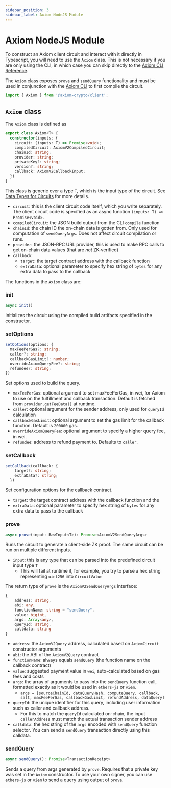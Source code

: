 ```yaml
---
sidebar_position: 3
sidebar_label: Axiom NodeJS Module
---
```


# Axiom NodeJS Module

To construct an Axiom client circuit and interact with it directly in Typescript, you will need to use the `Axiom` class. This is not necessary if you are only using the CLI, in which case you can skip directly to the [Axiom CLI Reference](/sdk/typescript-sdk/axiom-cli "mention").

The `Axiom` class exposes `prove` and `sendQuery` functionality and must be used in conjunction with the [Axiom CLI](/sdk/typescript-sdk/axiom-cli "mention") to first compile the circuit.

```typescript
import { Axiom } from '@axiom-crypto/client';
```

## `Axiom` class

The `Axiom` class is defined as

```typescript
export class Axiom<T> {
  constructor(inputs: {
    circuit: (inputs: T) => Promise<void>;
    compiledCircuit: AxiomV2CompiledCircuit;
    chainId: string;
    provider: string;
    privateKey?: string;
    version?: string;
    callback: AxiomV2CallbackInput;
  })
}
```

This class is generic over a type `T`, which is the input type of the circuit. See [Data Types for Circuits](/sdk/typescript-sdk/axiom-circuit/circuit-types "mention") for more details.

- `circuit`: this is the client circuit code itself, which you write separately. The client circuit code is specified as an async function `(inputs: T) => Promise<void>`.
- `compiledCircuit`: the JSON build output from the CLI `compile` function
- `chainId`: the chain ID the on-chain data is gotten from. Only used for computation of `sendQueryArgs`. Does not affect circuit compilation or runs.
- `provider`: the JSON-RPC URL provider, this is used to make RPC calls to get on-chain data values (that are _not_ ZK-verified)
- `callback`:
  - `target`: the target contract address with the callback function
  - `extraData`: optional parameter to specify hex string of `bytes` for any extra data to pass to the callback

The functions in the `Axiom` class are:

### init

```typescript
async init()
```

Initializes the circuit using the compiled build artifacts specified in the constructor.

### setOptions

```typescript
setOptions(options: {
  maxFeePerGas?: string;
  caller?: string;
  callbackGasLimit?: number;
  overrideAxiomQueryFee?: string;
  refundee?: string;
})
```

Set options used to build the query.

- `maxFeePerGas`: optional argument to set maxFeePerGas, in wei, for Axiom to use on the fulfillment and callback transaction. Default is fetched from `provider.getFeeData()` at runtime.
- `caller`: optional argument for the sender address, only used for `queryId` calculation
- `callbackGasLimit`: optional argument to set the gas limit for the callback function. Default is `200000` gas.
- `overrideAxiomQueryFee`: optional argument to specify a higher query fee, in wei.
- `refundee`: address to refund payment to. Defaults to `caller`.

### setCallback

```typescript
setCallback(callback: {
    target?: string;
    extraData?: string;
  })
```

Set configuration options for the callback contract.

- `target`: the target contract address with the callback function and the 
- `extraData`: optional parameter to specify hex string of `bytes` for any extra data to pass to the callback

### prove

```typescript
async prove(input: RawInput<T>): Promise<AxiomV2SendQueryArgs>
```

Runs the circuit to generate a client-side ZK proof. The same circuit can be run on multiple different inputs.

- `input`: this is any type that can be parsed into the predefined circuit input type `T`
  - This will fail at runtime if, for example, you try to parse a hex string representing `uint256` into `CircuitValue`

The return type of `prove` is the `AxiomV2SendQueryArgs` interface:

```typescript
{
    address: string,
    abi: any,
    functionName: string = "sendQuery",
    value: bigint,
    args: Array<any>,
    queryId: string,
    calldata: string
}
```

- `address`: the `AxiomV2Query` address, calculated based on `AxiomCircuit` constructor arguments
- `abi`: the ABI of the `AxiomV2Query` contract
- `functionName`: always equals `sendQuery` (the function name on the callback contract)
- `value`: suggested payment value in `wei`, auto-calculated based on gas fees and costs
- `args`: the array of arguments to pass into the `sendQuery` function call, formatted exactly as it would be used in `ethers-js` or `viem`.&#x20;
  - `args = [sourceChainId, dataQueryHash, computeQuery, callback, salt, maxFeePerGas, callbackGasLimit, refundAddress, dataQuery]`
- `queryId`: the unique identifier for this query, including user information such as caller and callback address.
  - For this to match the `queryId` calculated on-chain, the input `callerAddress` must match the actual transaction sender address
- `calldata`: the hex string of the `args` encoded with `sendQuery` function selector. You can send a `sendQuery` transaction directly using this calldata.

### sendQuery

```typescript
async sendQuery(): Promise<TransactionReceipt>
```

Sends a query from args generated by `prove`. Requires that a private key was set in the `Axiom` constructor. To use your own signer, you can use `ethers-js` or `viem` to send a query using output of `prove`.
